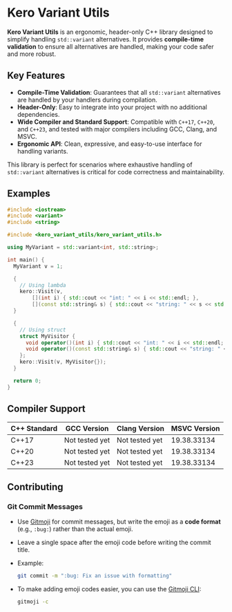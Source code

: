 # Kero Variant Utils

**Kero Variant Utils** is an ergonomic, header-only C++ library designed to simplify handling `std::variant` alternatives. It provides **compile-time validation** to ensure all alternatives are handled, making your code safer and more robust.

## Key Features

- **Compile-Time Validation**: Guarantees that all `std::variant` alternatives are handled by your handlers during compilation.
- **Header-Only**: Easy to integrate into your project with no additional dependencies.
- **Wide Compiler and Standard Support**: Compatible with `C++17`, `C++20`, and `C++23`, and tested with major compilers including GCC, Clang, and MSVC.
- **Ergonomic API**: Clean, expressive, and easy-to-use interface for handling variants.

This library is perfect for scenarios where exhaustive handling of `std::variant` alternatives is critical for code correctness and maintainability.

## Examples

```cpp
#include <iostream>
#include <variant>
#include <string>

#include <kero_variant_utils/kero_variant_utils.h>

using MyVariant = std::variant<int, std::string>;

int main() {
  MyVariant v = 1;

  {
    // Using lambda
    kero::Visit(v,
        [](int i) { std::cout << "int: " << i << std::endl; },
        [](const std::string& s) { std::cout << "string: " << s << std::endl; });
  }

  {
    // Using struct
    struct MyVisitor {
      void operator()(int i) { std::cout << "int: " << i << std::endl; }
      void operator()(const std::string& s) { std::cout << "string: " << s << std::endl; }
    };
    kero::Visit(v, MyVisitor{});
  }

  return 0;
}
```

## Compiler Support

| C++ Standard | GCC Version    | Clang Version  | MSVC Version |
| ------------ | -------------- | -------------- | ------------ |
| C++17        | Not tested yet | Not tested yet | 19.38.33134  |
| C++20        | Not tested yet | Not tested yet | 19.38.33134  |
| C++23        | Not tested yet | Not tested yet | 19.38.33134  |

## Contributing

### Git Commit Messages

- Use [Gitmoji](https://gitmoji.dev/) for commit messages, but write the emoji as a **code format** (e.g., `:bug:`) rather than the actual emoji.
- Leave a single space after the emoji code before writing the commit title.
- Example:

  ```bash
  git commit -m ":bug: Fix an issue with formatting"
  ```

- To make adding emoji codes easier, you can use the [Gitmoji CLI](https://github.com/carloscuesta/gitmoji-cli):
  ```bash
  gitmoji -c
  ```
